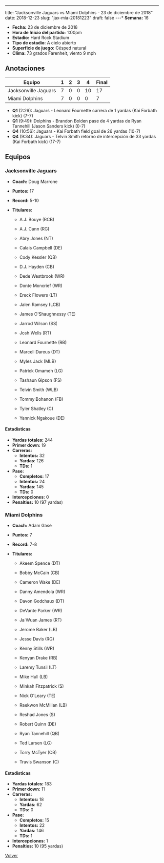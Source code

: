 ---
title: "Jacksonville Jaguars vs Miami Dolphins - 23 de diciembre de 2018"
date: 2018-12-23
slug: "jax-mia-20181223"
draft: false
---* **Semana:** 16
* **Fecha:** 23 de diciembre de 2018
* **Hora de Inicio del partido:** 1:00pm
* **Estadio:** Hard Rock Stadium
* **Tipo de estadio:** A cielo abierto
* **Superficie de juego:** Césped natural
* **Clima:** 73 grados Farenheit, viento 9 mph




## Anotaciones
| Equipo | 1 | 2 | 3 | 4 | Final |
|--------|---|---|---|---|-------|
| Jacksonville Jaguars  | 7 | 0 | 0 | 10  | 17 |
| Miami Dolphins  | 7 | 0 | 0 | 0  | 7 |
* **Q1** (2:29): Jaguars - Leonard Fournette carrera de 1 yardas (Kai Forbath kick) (7-7)
* **Q1** (9:49): Dolphins - Brandon Bolden pase de 4 yardas de Ryan Tannehill (Jason Sanders kick) (0-7)
* **Q4** (10:56): Jaguars - Kai Forbath field goal de 26 yardas (10-7)
* **Q4** (9:34): Jaguars - Telvin Smith retorno de intercepción de 33 yardas (Kai Forbath kick) (17-7)


## Equipos


### Jacksonville Jaguars
* **Coach:** Doug Marrone
* **Puntos:** 17
* **Record:** 5-10
* **Titulares:** 

  * A.J. Bouye (RCB) 

  * A.J. Cann (RG) 

  * Abry Jones (NT) 

  * Calais Campbell (DE) 

  * Cody Kessler (QB) 

  * D.J. Hayden (CB) 

  * Dede Westbrook (WR) 

  * Donte Moncrief (WR) 

  * Ereck Flowers (LT) 

  * Jalen Ramsey (LCB) 

  * James O'Shaughnessy (TE) 

  * Jarrod Wilson (SS) 

  * Josh Wells (RT) 

  * Leonard Fournette (RB) 

  * Marcell Dareus (DT) 

  * Myles Jack (MLB) 

  * Patrick Omameh (LG) 

  * Tashaun Gipson (FS) 

  * Telvin Smith (WLB) 

  * Tommy Bohanon (FB) 

  * Tyler Shatley (C) 

  * Yannick Ngakoue (DE) 

#### Estadísticas
* **Yardas totales:** 244
* **Primer down:** 19
* **Carreras:**
  * **Intentos:** 32
  * **Yardas:** 126
  * **TDs:** 1
* **Pase:**
  * **Completos:** 17
  * **Intentos:** 24
  * **Yardas:** 145
  * **TDs:** 0
* **Intercepciones:** 0
* **Penalties:** 10 (97 yardas)

### Miami Dolphins
* **Coach:** Adam Gase
* **Puntos:** 7
* **Record:** 7-8
* **Titulares:** 

  * Akeem Spence (DT) 

  * Bobby McCain (CB) 

  * Cameron Wake (DE) 

  * Danny Amendola (WR) 

  * Davon Godchaux (DT) 

  * DeVante Parker (WR) 

  * Ja'Wuan James (RT) 

  * Jerome Baker (LB) 

  * Jesse Davis (RG) 

  * Kenny Stills (WR) 

  * Kenyan Drake (RB) 

  * Laremy Tunsil (LT) 

  * Mike Hull (LB) 

  * Minkah Fitzpatrick (S) 

  * Nick O'Leary (TE) 

  * Raekwon McMillan (LB) 

  * Reshad Jones (S) 

  * Robert Quinn (DE) 

  * Ryan Tannehill (QB) 

  * Ted Larsen (LG) 

  * Torry McTyer (CB) 

  * Travis Swanson (C) 

#### Estadísticas
* **Yardas totales:** 183
* **Primer down:** 11
* **Carreras:**
  * **Intentos:** 18
  * **Yardas:** 62
  * **TDs:** 0
* **Pase:**
  * **Completos:** 15
  * **Intentos:** 22
  * **Yardas:** 146
  * **TDs:** 1
* **Intercepciones:** 1
* **Penalties:** 10 (95 yardas)


[Volver](/historia/2018)

